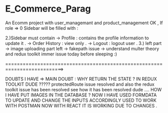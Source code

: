 # E_Commerce_Parag
An Ecomm project with user_managemant and product_management
OK , If role => 0
Sidebar will be filled with :

2.)Sidebar must contain 
   -> Profile        : contains the profile information to update it .
   -> Order History  : view only .
   -> Logout         : logout user . 
3.) left part 
   -> image uploading part left 
   -> fakepath issue 
   -> understand multer theory and redux toolkit immer issue today before sleeping :) 
   
==========================================================================>

DOUBTS I HAVE =>
MAIN DOUBT : WHY RETURN THE STATE ? IN REDUX TOOLKIT DUDE ?????
protectedRoute issue resolved and also the redux toolkit issue has been resolved see how it has been resolved dude ....
HOW I HAVE PUT IMAGES IN THE DATABASE ?
NOW I HAVE USED FORMDATA TO UPDATE AND CHANGE THE INPUTS ACCORDINGLY USED TO WORK WITH POSTMAN NOW WITH REACT IT IS WORKING DUE TO CHANGES .